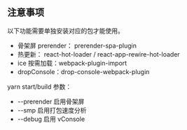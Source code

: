 ## 注意事项

以下功能需要单独安装对应的包才能使用。

- 骨架屏 prerender： prerender-spa-plugin
- 热更新： react-hot-loader / react-app-rewire-hot-loader
- ice 按需加载：webpack-plugin-import
- dropConsole：drop-console-webpack-plugin

yarn start/build 参数：

- --prerender 启用骨架屏
- --smp 启用打包速度分析
- --debug 启用 vConsole
